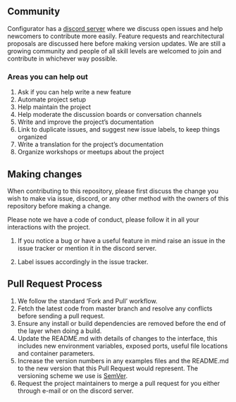 ## Community

Configurator has a [discord server]((https://discord.gg/dr24Z4BmP8)) where we discuss open issues and help newcomers to contribute more easily. Feature requests and rearchitectural proposals are discussed here before making version updates. We are still a growing community and people of all skill levels are welcomed to join and contribute in whichever way possible.

### Areas you can help out

1. Ask if you can help write a new feature
2. Automate project setup
3. Help maintain the project
4. Help moderate the discussion boards or conversation channels
5. Write and improve the project’s documentation
6. Link to duplicate issues, and suggest new issue labels, to keep things organized
7. Write a translation for the project’s documentation
8. Organize workshops or meetups about the project

## Making changes

When contributing to this repository, please first discuss the change you wish to make via issue,
discord, or any other method with the owners of this repository before making a change. 

Please note we have a code of conduct, please follow it in all your interactions with the project.

1. If you notice a bug or have a useful feature in mind raise an issue in the issue tracker or mention it in the discord server.

2. Label issues accordingly in the issue tracker.

## Pull Request Process

1. We follow the standard ‘Fork and Pull’ workflow.
2. Fetch the latest code from master branch and resolve any conflicts before sending a pull request.
3. Ensure any install or build dependencies are removed before the end of the layer when doing a 
   build.
4. Update the README.md with details of changes to the interface, this includes new environment 
   variables, exposed ports, useful file locations and container parameters.
5. Increase the version numbers in any examples files and the README.md to the new version that this
   Pull Request would represent. The versioning scheme we use is [SemVer](http://semver.org/).
6. Request the project maintainers to merge a pull request for you either through e-mail or on the discord server.
